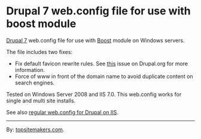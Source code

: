 # Drupal 7 web.config file for use with boost module

[Drupal 7](http://drupal.org/) web.config file for use with [Boost](http://drupal.org/project/boost) module on Windows servers.

The file includes two fixes:

- Fix default favicon rewrite rules. See [this](http://drupal.org/node/1041580) issue on Drupal.org for more information.
- Force of www in front of the domain name to avoid duplicate content on search engines.

Tested on Windows Server 2008 and IIS 7.0. This web.config works for single and multi site installs.

See also [regular web.config for Drupal on IIS](http://github.com/topsitemakers/drupal7webconfig).

<hr>

By: [topsitemakers.com](http://www.topsitemakers.com).

